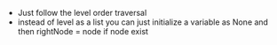- Just follow the level order traversal
- instead of level as a list you can just initialize a variable as None and then rightNode = node if node exist